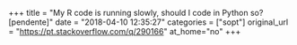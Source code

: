 +++
title = "My R code is running slowly, should I code in Python so? [pendente]"
date = "2018-04-10 12:35:27"
categories = ["sopt"]
original_url = "https://pt.stackoverflow.com/q/290166"
at_home="no"
+++


